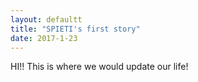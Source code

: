 ```yaml
---
layout: defaultt
title: "SPIETI's first story"
date: 2017-1-23
---
```


HI!! This is where we would update our life! 
